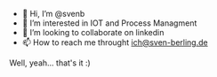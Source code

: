 - 👋 Hi, I’m @svenb
- 👀 I’m interested in IOT and Process Managment
- 💞️ I’m looking to collaborate on linkedin
- 📫 How to reach me throught ich@sven-berling.de


Well, yeah... that's it :) 
